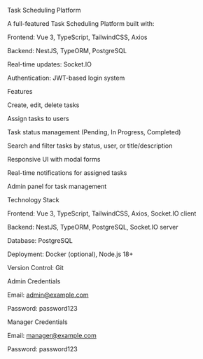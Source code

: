 Task Scheduling Platform

A full-featured Task Scheduling Platform built with:

Frontend: Vue 3, TypeScript, TailwindCSS, Axios

Backend: NestJS, TypeORM, PostgreSQL

Real-time updates: Socket.IO

Authentication: JWT-based login system

Features

Create, edit, delete tasks

Assign tasks to users

Task status management (Pending, In Progress, Completed)

Search and filter tasks by status, user, or title/description

Responsive UI with modal forms

Real-time notifications for assigned tasks

Admin panel for task management

Technology Stack

Frontend: Vue 3, TypeScript, TailwindCSS, Axios, Socket.IO client

Backend: NestJS, TypeORM, PostgreSQL, Socket.IO server

Database: PostgreSQL

Deployment: Docker (optional), Node.js 18+

Version Control: Git


Admin Credentials

Email: admin@example.com

Password: password123

Manager Credentials

Email: manager@example.com

Password: password123
